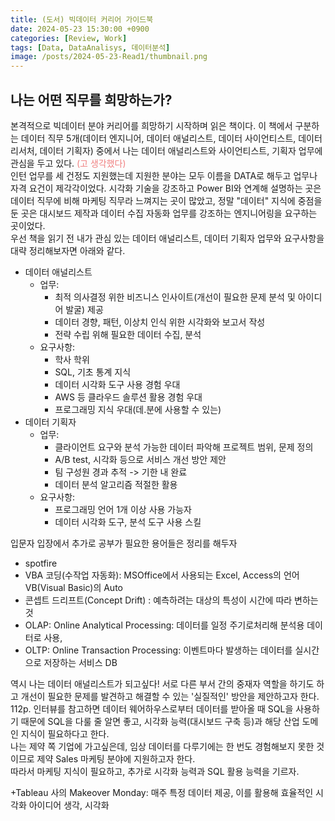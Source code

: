 ```yaml
---
title: (도서) 빅데이터 커리어 가이드북
date: 2024-05-23 15:30:00 +0900
categories: [Review, Work]
tags: [Data, DataAnalisys, 데이터분석]
image: /posts/2024-05-23-Read1/thumbnail.png
---
```


## 나는 어떤 직무를 희망하는가?

본격적으로 빅데이터 분야 커리어를 희망하기 시작하며 읽은 책이다. 이 책에서 구분하는 데이터 직무 5개(데이터 엔지니어, 데이터 애널리스트, 데이터 사이언티스트, 데이터 리서처, 데이터 기획자) 중에서 나는 데이터 애널리스트와 사이언티스트, 기획자 업무에 관심을 두고 있다.
<span style="color: #f08080">
(고 생각했다)</span>  
인턴 업무를 세 건정도 지원했는데 지원한 분야는 모두 이름을 DATA로 해두고 업무나 자격 요건이 제각각이었다. 시각화 기술을 강조하고 Power BI와 연계해 설명하는 곳은 데이터 직무에 비해 마케팅 직무라 느껴지는 곳이 많았고, 정말 "데이터" 지식에 중점을 둔 곳은 대시보드 제작과 데이터 수집 자동화 업무를 강조하는 엔지니어링을 요구하는 곳이었다.  
우선 책을 읽기 전 내가 관심 있는 데이터 애널리스트, 데이터 기획자 업무와 요구사항을 대략 정리해보자면 아래와 같다.

- 데이터 애널리스트
  - 업무:
    - 최적 의사결정 위한 비즈니스 인사이트(개선이 필요한 문제 분석 및 아이디어 발굴) 제공
    - 데이터 경향, 패턴, 이상치 인식 위한 시각화와 보고서 작성
    - 전략 수립 위해 필요한 데이터 수집, 분석
  - 요구사항:
    - 학사 학위
    - SQL, 기초 통계 지식
    - 데이터 시각화 도구 사용 경험 우대
    - AWS 등 클라우드 솔루션 활용 경험 우대
    - 프로그래밍 지식 우대(데.분에 사용할 수 있는)
- 데이터 기획자
  - 업무:
    - 클라이언트 요구와 분석 가능한 데이터 파악해 프로젝트 범위, 문제 정의
    - A/B test, 시각화 등으로 서비스 개선 방안 제안
    - 팀 구성원 경과 추적 -> 기한 내 완료
    - 데이터 분석 알고리즘 적절한 활용
  - 요구사항:
    - 프로그래밍 언어 1개 이상 사용 가능자
    - 데이터 시각화 도구, 분석 도구 사용 스킬

입문자 입장에서 추가로 공부가 필요한 용어들은 정리를 해두자

- spotfire
- VBA 코딩(수작업 자동화): MSOffice에서 사용되는 Excel, Access의 언어 VB(Visual Basic)의 Auto
- 콘셉트 드리프트(Concept Drift) : 예측하려는 대상의 특성이 시간에 따라 변하는 것
- OLAP: Online Analytical Processing: 데이터를 일정 주기로처리해 분석용 데이터로 사용,
- OLTP: Online Transaction Processing: 이벤트마다 발생하는 데이터를 실시간으로 저장하는 서비스 DB

역시 나는 데이터 애널리스트가 되고싶다! 서로 다른 부서 간의 중재자 역할을 하기도 하고 개선이 필요한 문제를 발견하고 해결할 수 있는 '실질적인' 방안을 제안하고자 한다.  
112p. 인터뷰를 참고하면 데이터 웨어하우스로부터 데이터를 받아올 때 SQL을 사용하기 때문에 SQL을 다룰 줄 알면 좋고, 시각화 능력(대시보드 구축 등)과 해당 산업 도메인 지식이 필요하다고 한다.  
나는 제약 쪽 기업에 가고싶은데, 임상 데이터를 다루기에는 한 번도 경험해보지 못한 것이므로 제약 Sales 마케팅 분야에 지원하고자 한다.  
따라서 마케팅 지식이 필요하고, 추가로 시각화 능력과 SQL 활용 능력을 기르자.

+Tableau 사의 Makeover Monday: 매주 특정 데이터 제공, 이를 활용해 효율적인 시각화 아이디어 생각, 시각화
